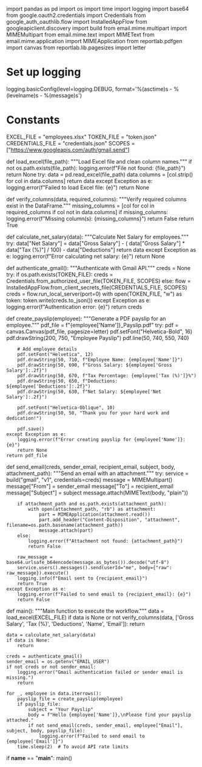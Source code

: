 import pandas as pd
import os
import time
import logging
import base64
from google.oauth2.credentials import Credentials
from google_auth_oauthlib.flow import InstalledAppFlow
from googleapiclient.discovery import build
from email.mime.multipart import MIMEMultipart
from email.mime.text import MIMEText
from email.mime.application import MIMEApplication
from reportlab.pdfgen import canvas
from reportlab.lib.pagesizes import letter

# Set up logging
logging.basicConfig(level=logging.DEBUG, format='%(asctime)s - %(levelname)s - %(message)s')

# Constants
EXCEL_FILE = "employees.xlsx"
TOKEN_FILE = "token.json"
CREDENTIALS_FILE = "credentials.json"
SCOPES = ["https://www.googleapis.com/auth/gmail.send"]

def load_excel(file_path):
    """Load Excel file and clean column names."""
    if not os.path.exists(file_path):
        logging.error(f"File not found: {file_path}")
        return None
    try:
        data = pd.read_excel(file_path)
        data.columns = [col.strip() for col in data.columns]
        return data
    except Exception as e:
        logging.error(f"Failed to load Excel file: {e}")
        return None

def verify_columns(data, required_columns):
    """Verify required columns exist in the DataFrame."""
    missing_columns = [col for col in required_columns if col not in data.columns]
    if missing_columns:
        logging.error(f"Missing column(s): {missing_columns}")
        return False
    return True

def calculate_net_salary(data):
    """Calculate Net Salary for employees."""
    try:
        data["Net Salary"] = data["Gross Salary"] - (
            data["Gross Salary"] * data["Tax (%)"] / 100) - data["Deductions"]
        return data
    except Exception as e:
        logging.error(f"Error calculating net salary: {e}")
        return None

def authenticate_gmail():
    """Authenticate with Gmail API."""
    creds = None
    try:
        if os.path.exists(TOKEN_FILE):
            creds = Credentials.from_authorized_user_file(TOKEN_FILE, SCOPES)
        else:
            flow = InstalledAppFlow.from_client_secrets_file(CREDENTIALS_FILE, SCOPES)
            creds = flow.run_local_server(port=0)
            with open(TOKEN_FILE, "w") as token:
                token.write(creds.to_json())
    except Exception as e:
        logging.error(f"Authentication error: {e}")
    return creds

def create_payslip(employee):
    """Generate a PDF payslip for an employee."""
    pdf_file = f"{employee['Name']}_Payslip.pdf"
    try:
        pdf = canvas.Canvas(pdf_file, pagesize=letter)
        pdf.setFont("Helvetica-Bold", 16)
        pdf.drawString(200, 750, "Employee Payslip")
        pdf.line(50, 740, 550, 740)

        # Add employee details
        pdf.setFont("Helvetica", 12)
        pdf.drawString(50, 710, f"Employee Name: {employee['Name']}")
        pdf.drawString(50, 690, f"Gross Salary: ${employee['Gross Salary']:.2f}")
        pdf.drawString(50, 670, f"Tax Percentage: {employee['Tax (%)']}%")
        pdf.drawString(50, 650, f"Deductions: ${employee['Deductions']:.2f}")
        pdf.drawString(50, 630, f"Net Salary: ${employee['Net Salary']:.2f}")

        pdf.setFont("Helvetica-Oblique", 10)
        pdf.drawString(50, 50, "Thank you for your hard work and dedication!")

        pdf.save()
    except Exception as e:
        logging.error(f"Error creating payslip for {employee['Name']}: {e}")
        return None
    return pdf_file

def send_email(creds, sender_email, recipient_email, subject, body, attachment_path):
    """Send an email with an attachment."""
    try:
        service = build("gmail", "v1", credentials=creds)
        message = MIMEMultipart()
        message["From"] = sender_email
        message["To"] = recipient_email
        message["Subject"] = subject
        message.attach(MIMEText(body, "plain"))

        if attachment_path and os.path.exists(attachment_path):
            with open(attachment_path, "rb") as attachment:
                part = MIMEApplication(attachment.read())
                part.add_header("Content-Disposition", "attachment", filename=os.path.basename(attachment_path))
                message.attach(part)
        else:
            logging.error(f"Attachment not found: {attachment_path}")
            return False

        raw_message = base64.urlsafe_b64encode(message.as_bytes()).decode("utf-8")
        service.users().messages().send(userId="me", body={"raw": raw_message}).execute()
        logging.info(f"Email sent to {recipient_email}")
        return True
    except Exception as e:
        logging.error(f"Failed to send email to {recipient_email}: {e}")
        return False

def main():
    """Main function to execute the workflow."""
    data = load_excel(EXCEL_FILE)
    if data is None or not verify_columns(data, ['Gross Salary', 'Tax (%)', 'Deductions', 'Name', 'Email']):
        return

    data = calculate_net_salary(data)
    if data is None:
        return

    creds = authenticate_gmail()
    sender_email = os.getenv("EMAIL_USER")
    if not creds or not sender_email:
        logging.error("Gmail authentication failed or sender email is missing.")
        return

    for _, employee in data.iterrows():
        payslip_file = create_payslip(employee)
        if payslip_file:
            subject = "Your Payslip"
            body = f"Hello {employee['Name']},\nPlease find your payslip attached."
            if not send_email(creds, sender_email, employee["Email"], subject, body, payslip_file):
                logging.error(f"Failed to send email to {employee['Email']}")
        time.sleep(2)  # To avoid API rate limits

if __name__ == "__main__":
    main()
